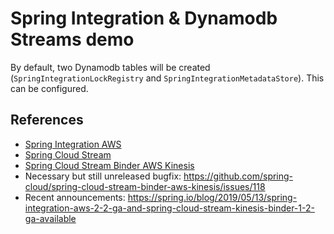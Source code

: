 # Spring Integration & Dynamodb Streams demo

By default, two Dynamodb tables will be created (`SpringIntegrationLockRegistry` and `SpringIntegrationMetadataStore`).
This can be configured.

## References

* [Spring Integration AWS](https://github.com/spring-projects/spring-integration-aws)
* [Spring Cloud Stream](https://docs.spring.io/spring-cloud-stream/docs/current/reference/htmlsingle/)
* [Spring Cloud Stream Binder AWS Kinesis](https://github.com/spring-cloud/spring-cloud-stream-binder-aws-kinesis)
* Necessary but still unreleased bugfix: https://github.com/spring-cloud/spring-cloud-stream-binder-aws-kinesis/issues/118
* Recent announcements: https://spring.io/blog/2019/05/13/spring-integration-aws-2-2-ga-and-spring-cloud-stream-kinesis-binder-1-2-ga-available